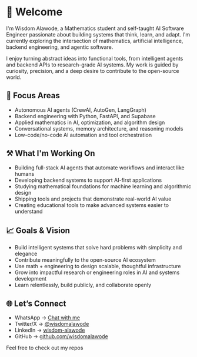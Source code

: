 # 👋 Welcome

I'm Wisdom Alawode, a Mathematics student and self-taught AI Software Engineer passionate about building systems that think, learn, and adapt. I'm currently exploring the intersection of mathematics, artificial intelligence, backend engineering, and agentic software.

I enjoy turning abstract ideas into functional tools, from intelligent agents and backend APIs to research-grade AI systems. My work is guided by curiosity, precision, and a deep desire to contribute to the open-source world.

## 🧠 Focus Areas

- Autonomous AI agents (CrewAI, AutoGen, LangGraph)
- Backend engineering with Python, FastAPI, and Supabase
- Applied mathematics in AI, optimization, and algorithm design
- Conversational systems, memory architecture, and reasoning models
- Low-code/no-code AI automation and tool orchestration

## ⚒️ What I'm Working On

- Building full-stack AI agents that automate workflows and interact like humans
- Developing backend systems to support AI-first applications
- Studying mathematical foundations for machine learning and algorithmic design
- Shipping tools and projects that demonstrate real-world AI value
- Creating educational tools to make advanced systems easier to understand

## 📈 Goals & Vision

- Build intelligent systems that solve hard problems with simplicity and elegance  
- Contribute meaningfully to the open-source AI ecosystem  
- Use math + engineering to design scalable, thoughtful infrastructure  
- Grow into impactful research or engineering roles in AI and systems development  
- Learn relentlessly, build publicly, and collaborate openly

## 🌐 Let’s Connect

- WhatsApp → [Chat with me](https://wa.me/2349064514452)
- Twitter/X → [@wisdomalawode](https://twitter.com/wisdomalawode)
- LinkedIn → [wisdom-alawode](https://www.linkedin.com/in/wisdom-alawode-991b2a34a)
- GitHub → [github.com/wisdomalawode](https://github.com/wisdomalawode)

Feel free to check out my repos